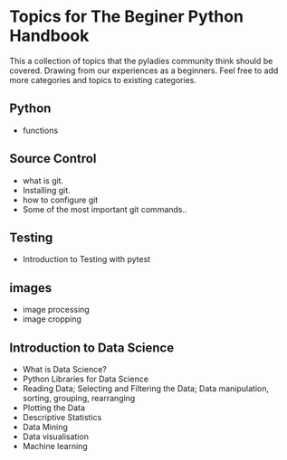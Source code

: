 # Topics for The Beginer Python Handbook

This a collection of topics that the pyladies community think should be covered. Drawing from our experiences as a beginners. Feel free to add more categories and topics to existing categories.

## Python

* functions

## Source Control

*   what is git.
*   Installing git.
*  how to configure git
*   Some of the most important git commands..

## Testing
* Introduction to Testing with pytest

## images

* image processing
* image cropping

## Introduction to Data Science

* What is Data Science?
* Python Libraries for Data Science
* Reading Data; Selecting and Filtering the Data; Data manipulation, sorting, grouping, rearranging
* Plotting the Data
* Descriptive Statistics
* Data Mining
* Data visualisation
* Machine learning
